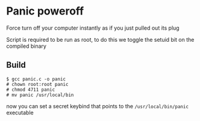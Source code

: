 # Panic poweroff

Force turn off your computer instantly as if you just pulled out its plug

Script is required to be run as root, to do this we toggle the setuid bit on the compiled binary

## Build

```
$ gcc panic.c -o panic
# chown root:root panic
# chmod 4711 panic
# mv panic /usr/local/bin
```

now you can set a secret keybind that points to the `/usr/local/bin/panic` executable
